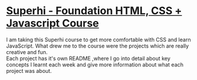 # [Superhi - Foundation HTML, CSS + Javascript Course](https://www.superhi.com/courses/html-css-javascript-foundation?)

I am taking this Superhi course to get more comfortable with CSS and learn JavaScript. What drew me to the course were the projects which are really creative and fun.<br>
Each project has it's own README ,where I go into detail about key concepts I learnt each week and give more information about  what  each project was about.


